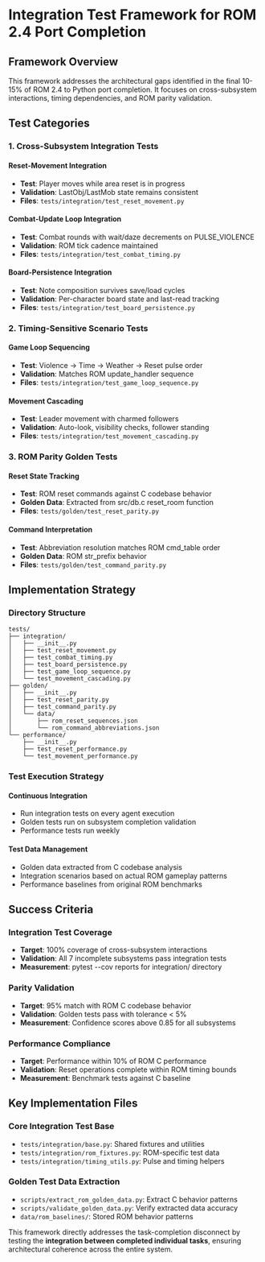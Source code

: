 # Integration Test Framework for ROM 2.4 Port Completion

## Framework Overview

This framework addresses the architectural gaps identified in the final 10-15% of ROM 2.4 to Python port completion. It focuses on cross-subsystem interactions, timing dependencies, and ROM parity validation.

## Test Categories

### 1. Cross-Subsystem Integration Tests

#### Reset-Movement Integration

- **Test**: Player moves while area reset is in progress
- **Validation**: LastObj/LastMob state remains consistent
- **Files**: `tests/integration/test_reset_movement.py`

#### Combat-Update Loop Integration

- **Test**: Combat rounds with wait/daze decrements on PULSE_VIOLENCE
- **Validation**: ROM tick cadence maintained
- **Files**: `tests/integration/test_combat_timing.py`

#### Board-Persistence Integration

- **Test**: Note composition survives save/load cycles
- **Validation**: Per-character board state and last-read tracking
- **Files**: `tests/integration/test_board_persistence.py`

### 2. Timing-Sensitive Scenario Tests

#### Game Loop Sequencing

- **Test**: Violence → Time → Weather → Reset pulse order
- **Validation**: Matches ROM update_handler sequence
- **Files**: `tests/integration/test_game_loop_sequence.py`

#### Movement Cascading

- **Test**: Leader movement with charmed followers
- **Validation**: Auto-look, visibility checks, follower standing
- **Files**: `tests/integration/test_movement_cascading.py`

### 3. ROM Parity Golden Tests

#### Reset State Tracking

- **Test**: ROM reset commands against C codebase behavior
- **Golden Data**: Extracted from src/db.c reset_room function
- **Files**: `tests/golden/test_reset_parity.py`

#### Command Interpretation

- **Test**: Abbreviation resolution matches ROM cmd_table order
- **Golden Data**: ROM str_prefix behavior
- **Files**: `tests/golden/test_command_parity.py`

## Implementation Strategy

### Directory Structure

```
tests/
├── integration/
│   ├── __init__.py
│   ├── test_reset_movement.py
│   ├── test_combat_timing.py
│   ├── test_board_persistence.py
│   ├── test_game_loop_sequence.py
│   └── test_movement_cascading.py
├── golden/
│   ├── __init__.py
│   ├── test_reset_parity.py
│   ├── test_command_parity.py
│   └── data/
│       ├── rom_reset_sequences.json
│       └── rom_command_abbreviations.json
└── performance/
    ├── __init__.py
    ├── test_reset_performance.py
    └── test_movement_performance.py
```

### Test Execution Strategy

#### Continuous Integration

- Run integration tests on every agent execution
- Golden tests run on subsystem completion validation
- Performance tests run weekly

#### Test Data Management

- Golden data extracted from C codebase analysis
- Integration scenarios based on actual ROM gameplay patterns
- Performance baselines from original ROM benchmarks

## Success Criteria

### Integration Test Coverage

- **Target**: 100% coverage of cross-subsystem interactions
- **Validation**: All 7 incomplete subsystems pass integration tests
- **Measurement**: pytest --cov reports for integration/ directory

### Parity Validation

- **Target**: 95% match with ROM C codebase behavior
- **Validation**: Golden tests pass with tolerance < 5%
- **Measurement**: Confidence scores above 0.85 for all subsystems

### Performance Compliance

- **Target**: Performance within 10% of ROM C performance
- **Validation**: Reset operations complete within ROM timing bounds
- **Measurement**: Benchmark tests against C baseline

## Key Implementation Files

### Core Integration Test Base

- `tests/integration/base.py`: Shared fixtures and utilities
- `tests/integration/rom_fixtures.py`: ROM-specific test data
- `tests/integration/timing_utils.py`: Pulse and timing helpers

### Golden Test Data Extraction

- `scripts/extract_rom_golden_data.py`: Extract C behavior patterns
- `scripts/validate_golden_data.py`: Verify extracted data accuracy
- `data/rom_baselines/`: Stored ROM behavior patterns

This framework directly addresses the task-completion disconnect by testing the **integration between completed individual tasks**, ensuring architectural coherence across the entire system.
